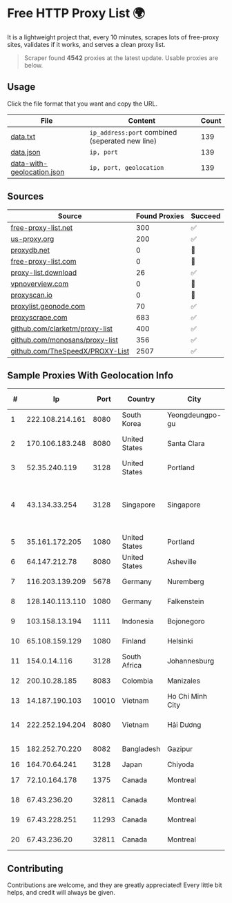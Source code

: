 
# Free HTTP Proxy List 🌍

It is a lightweight project that, every 10 minutes, scrapes lots of free-proxy sites, validates if it works, and serves a clean proxy list.


> Scraper found **4542** proxies at the latest update. Usable proxies are below.

## Usage

Click the file format that you want and copy the URL.


|File|Content|Count|
|----|-------|-----|
|[data.txt](https://raw.githubusercontent.com/themiralay/Proxy-List-World/master/data.txt)|`ip_address:port` combined (seperated new line)|139|
|[data.json](https://raw.githubusercontent.com/themiralay/Proxy-List-World/master/data.json)|`ip, port`|139|
|[data-with-geolocation.json](https://raw.githubusercontent.com/themiralay/Proxy-List-World/master/data-with-geolocation.json)|`ip, port, geolocation`|139|

## Sources

|Source|Found Proxies|Succeed|
|------|-------------|-------|
|[free-proxy-list.net](https://free-proxy-list.net)|300|✅|
|[us-proxy.org](https://www.us-proxy.org)|200|✅|
|[proxydb.net](http://proxydb.net)|0|🚫|
|[free-proxy-list.com](https://free-proxy-list.com/?page=&port=&type%5B%5D=http&type%5B%5D=https&up_time=0&search=Search)|0|🚫|
|[proxy-list.download](https://www.proxy-list.download/HTTP)|26|✅|
|[vpnoverview.com](https://vpnoverview.com/privacy/anonymous-browsing/free-proxy-servers)|0|🚫|
|[proxyscan.io](https://www.proxyscan.io)|0|🚫|
|[proxylist.geonode.com](https://proxylist.geonode.com/api/proxy-list?limit=300&page=1&sort_by=lastChecked&sort_type=desc&protocols=http,https)|70|✅|
|[proxyscrape.com](https://api.proxyscrape.com/v2/?request=displayproxies&protocol=http&timeout=10000&country=all&ssl=all&anonymity=all)|683|✅|
|[github.com/clarketm/proxy-list](https://raw.githubusercontent.com/clarketm/proxy-list/master/proxy-list-raw.txt)|400|✅|
|[github.com/monosans/proxy-list](https://raw.githubusercontent.com/monosans/proxy-list/main/proxies/http.txt)|356|✅|
|[github.com/TheSpeedX/PROXY-List](https://raw.githubusercontent.com/TheSpeedX/PROXY-List/master/http.txt)|2507|✅|


## Sample Proxies With Geolocation Info

|#|Ip|Port|Country|City|Internet Service Provider|
|-|--|----|-------|----|-------------------------|
|1|222.108.214.161|8080|South Korea|Yeongdeungpo-gu|Korea Telecom|
|2|170.106.183.248|8080|United States|Santa Clara|Tencent Cloud Computing (Beijing) Co|
|3|52.35.240.119|3128|United States|Portland|Amazon.com, Inc.|
|4|43.134.33.254|3128|Singapore|Singapore|Shenzhen Tencent Computer Systems Company Limited|
|5|35.161.172.205|1080|United States|Portland|Amazon.com, Inc.|
|6|64.147.212.78|8080|United States|Asheville|ERC Broadband|
|7|116.203.139.209|5678|Germany|Nuremberg|Hetzner Online GmbH|
|8|128.140.113.110|1080|Germany|Falkenstein|Hetzner Online GmbH|
|9|103.158.13.194|1111|Indonesia|Bojonegoro|PT.Global Media Data Prima|
|10|65.108.159.129|1080|Finland|Helsinki|Hetzner Online GmbH|
|11|154.0.14.116|3128|South Africa|Johannesburg|Cisp IP3|
|12|200.10.28.185|8083|Colombia|Manizales|Super Redes S.A.S|
|13|14.187.190.103|10010|Vietnam|Ho Chi Minh City|VNPT|
|14|222.252.194.204|8080|Vietnam|Hải Dương|VietNam Post and Telecom Corporation|
|15|182.252.70.220|8082|Bangladesh|Gazipur|Agni Systems Limited|
|16|164.70.64.241|3128|Japan|Chiyoda|InfoSphere|
|17|72.10.164.178|1375|Canada|Montreal|GloboTech Communications|
|18|67.43.236.20|32811|Canada|Montreal|GloboTech Communications|
|19|67.43.228.251|11293|Canada|Montreal|GloboTech Communications|
|20|67.43.236.20|32811|Canada|Montreal|GloboTech Communications|



## Contributing

Contributions are welcome, and they are greatly appreciated! Every
little bit helps, and credit will always be given.

